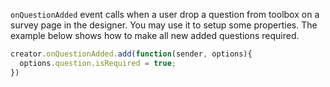 `onQuestionAdded` event calls when a user drop a question from toolbox on a survey page in the designer.
You may use it to setup some properties. The example below shows how to make all new added questions required.
```js
creator.onQuestionAdded.add(function(sender, options){
  options.question.isRequired = true;
})
```
